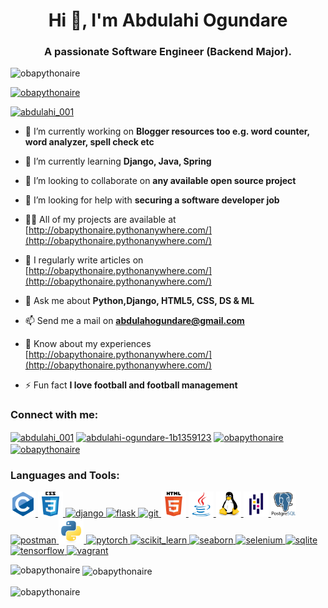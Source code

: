 <h1 align="center">Hi 👋, I'm Abdulahi Ogundare</h1>
<h3 align="center">A passionate Software Engineer (Backend Major).</h3>

<p align="left"> <img src="https://komarev.com/ghpvc/?username=obapythonaire&label=Profile%20views&color=0e75b6&style=flat" alt="obapythonaire" /> </p>

<p align="left"> <a href="https://github.com/ryo-ma/github-profile-trophy"><img src="https://github-profile-trophy.vercel.app/?username=obapythonaire" alt="obapythonaire" /></a> </p>

<p align="left"> <a href="https://twitter.com/abdulahi_001" target="blank"><img src="https://img.shields.io/twitter/follow/abdulahi_001?logo=twitter&style=for-the-badge" alt="abdulahi_001" /></a> </p>

- 🔭 I’m currently working on **Blogger resources too e.g. word counter, word analyzer, spell check etc**

- 🌱 I’m currently learning **Django, Java, Spring**

- 👯 I’m looking to collaborate on **any available open source project**

- 🤝 I’m looking for help with **securing a software developer job**

- 👨‍💻 All of my projects are available at [http://obapythonaire.pythonanywhere.com/](http://obapythonaire.pythonanywhere.com/)

- 📝 I regularly write articles on [http://obapythonaire.pythonanywhere.com/](http://obapythonaire.pythonanywhere.com/)

- 💬 Ask me about **Python,Django, HTML5, CSS, DS & ML**

- 📫 Send me a mail on **abdulahogundare@gmail.com**

- 📄 Know about my experiences [http://obapythonaire.pythonanywhere.com/](http://obapythonaire.pythonanywhere.com/)

- ⚡ Fun fact **I love football and football management**

<h3 align="left">Connect with me:</h3>
<p align="left">
<a href="https://twitter.com/abdulahi_001" target="blank"><img align="center" src="https://raw.githubusercontent.com/rahuldkjain/github-profile-readme-generator/master/src/images/icons/Social/twitter.svg" alt="abdulahi_001" height="30" width="40" /></a>
<a href="https://linkedin.com/in/abdulahi-ogundare-1b1359123" target="blank"><img align="center" src="https://raw.githubusercontent.com/rahuldkjain/github-profile-readme-generator/master/src/images/icons/Social/linked-in-alt.svg" alt="abdulahi-ogundare-1b1359123" height="30" width="40" /></a>
<a href="https://stackoverflow.com/users/obapythonaire" target="blank"><img align="center" src="https://raw.githubusercontent.com/rahuldkjain/github-profile-readme-generator/master/src/images/icons/Social/stack-overflow.svg" alt="obapythonaire" height="30" width="40" /></a>
<a href="https://www.hackerrank.com/obapythonaire" target="blank"><img align="center" src="https://raw.githubusercontent.com/rahuldkjain/github-profile-readme-generator/master/src/images/icons/Social/hackerrank.svg" alt="obapythonaire" height="30" width="40" /></a>
</p>

<h3 align="left">Languages and Tools:</h3>
<p align="left"> <a href="https://www.cprogramming.com/" target="_blank" rel="noreferrer"> <img src="https://raw.githubusercontent.com/devicons/devicon/master/icons/c/c-original.svg" alt="c" width="40" height="40"/> </a> <a href="https://www.w3schools.com/css/" target="_blank" rel="noreferrer"> <img src="https://raw.githubusercontent.com/devicons/devicon/master/icons/css3/css3-original-wordmark.svg" alt="css3" width="40" height="40"/> </a> <a href="https://www.djangoproject.com/" target="_blank" rel="noreferrer"> <img src="https://cdn.worldvectorlogo.com/logos/django.svg" alt="django" width="40" height="40"/> </a> <a href="https://flask.palletsprojects.com/" target="_blank" rel="noreferrer"> <img src="https://www.vectorlogo.zone/logos/pocoo_flask/pocoo_flask-icon.svg" alt="flask" width="40" height="40"/> </a> <a href="https://git-scm.com/" target="_blank" rel="noreferrer"> <img src="https://www.vectorlogo.zone/logos/git-scm/git-scm-icon.svg" alt="git" width="40" height="40"/> </a> <a href="https://www.w3.org/html/" target="_blank" rel="noreferrer"> <img src="https://raw.githubusercontent.com/devicons/devicon/master/icons/html5/html5-original-wordmark.svg" alt="html5" width="40" height="40"/> </a> <a href="https://www.java.com" target="_blank" rel="noreferrer"> <img src="https://raw.githubusercontent.com/devicons/devicon/master/icons/java/java-original.svg" alt="java" width="40" height="40"/> </a> <a href="https://www.linux.org/" target="_blank" rel="noreferrer"> <img src="https://raw.githubusercontent.com/devicons/devicon/master/icons/linux/linux-original.svg" alt="linux" width="40" height="40"/> </a> <a href="https://pandas.pydata.org/" target="_blank" rel="noreferrer"> <img src="https://raw.githubusercontent.com/devicons/devicon/2ae2a900d2f041da66e950e4d48052658d850630/icons/pandas/pandas-original.svg" alt="pandas" width="40" height="40"/> </a> <a href="https://www.postgresql.org" target="_blank" rel="noreferrer"> <img src="https://raw.githubusercontent.com/devicons/devicon/master/icons/postgresql/postgresql-original-wordmark.svg" alt="postgresql" width="40" height="40"/> </a> <a href="https://postman.com" target="_blank" rel="noreferrer"> <img src="https://www.vectorlogo.zone/logos/getpostman/getpostman-icon.svg" alt="postman" width="40" height="40"/> </a> <a href="https://www.python.org" target="_blank" rel="noreferrer"> <img src="https://raw.githubusercontent.com/devicons/devicon/master/icons/python/python-original.svg" alt="python" width="40" height="40"/> </a> <a href="https://pytorch.org/" target="_blank" rel="noreferrer"> <img src="https://www.vectorlogo.zone/logos/pytorch/pytorch-icon.svg" alt="pytorch" width="40" height="40"/> </a> <a href="https://scikit-learn.org/" target="_blank" rel="noreferrer"> <img src="https://upload.wikimedia.org/wikipedia/commons/0/05/Scikit_learn_logo_small.svg" alt="scikit_learn" width="40" height="40"/> </a> <a href="https://seaborn.pydata.org/" target="_blank" rel="noreferrer"> <img src="https://seaborn.pydata.org/_images/logo-mark-lightbg.svg" alt="seaborn" width="40" height="40"/> </a> <a href="https://www.selenium.dev" target="_blank" rel="noreferrer"> <img src="https://raw.githubusercontent.com/detain/svg-logos/780f25886640cef088af994181646db2f6b1a3f8/svg/selenium-logo.svg" alt="selenium" width="40" height="40"/> </a> <a href="https://www.sqlite.org/" target="_blank" rel="noreferrer"> <img src="https://www.vectorlogo.zone/logos/sqlite/sqlite-icon.svg" alt="sqlite" width="40" height="40"/> </a> <a href="https://www.tensorflow.org" target="_blank" rel="noreferrer"> <img src="https://www.vectorlogo.zone/logos/tensorflow/tensorflow-icon.svg" alt="tensorflow" width="40" height="40"/> </a> <a href="https://www.vagrantup.com/" target="_blank" rel="noreferrer"> <img src="https://www.vectorlogo.zone/logos/vagrantup/vagrantup-icon.svg" alt="vagrant" width="40" height="40"/> </a> </p>

<p><img align="left" src="https://github-readme-stats.vercel.app/api/top-langs?username=obapythonaire&show_icons=true&locale=en&layout=compact" alt="obapythonaire" /></p>

<p>&nbsp;<img align="center" src="https://github-readme-stats.vercel.app/api?username=obapythonaire&show_icons=true&locale=en" alt="obapythonaire" /></p>

<p><img align="center" src="https://github-readme-streak-stats.herokuapp.com/?user=obapythonaire&" alt="obapythonaire" /></p>

